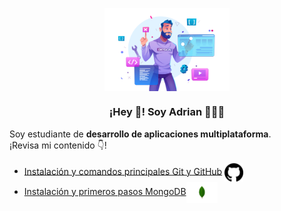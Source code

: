 <p align="center" width="300">
   <img align="center" width="200" src="https://github.com/RamosColonAdrian/RamosColonAdrian/blob/main/19362653.png?raw=true" /><br>
   <h3 align="center">¡Hey 👋! Soy Adrian 👨🏻‍💻</h3>
</p>
<p>Soy estudiante de <strong>desarrollo de aplicaciones multiplataforma</strong>.<br />¡Revisa mi contenido 👇!</p>

- [Instalación y comandos principales Git y GitHub](https://github.com/RamosColonAdrian/proyecto01)   <img width="30" align="center" src="https://github.com/RamosColonAdrian/RamosColonAdrian/blob/main/25231.png"/>
- [Instalación y primeros pasos MongoDB](https://github.com/RamosColonAdrian/Proyecto02GBD.git)<img width="50" align="center" src="https://github.com/RamosColonAdrian/RamosColonAdrian/blob/main/MongoDB_logo_01.png"/>
